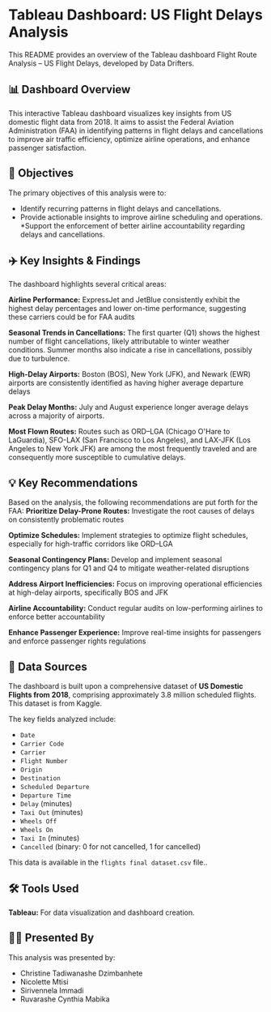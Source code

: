 # Tableau Dashboard: US Flight Delays Analysis

This README provides an overview of the Tableau dashboard Flight Route Analysis – US Flight Delays, developed by Data Drifters.

## 📊 Dashboard Overview

This interactive Tableau dashboard visualizes key insights from US domestic flight data from 2018. It aims to assist the Federal Aviation Administration (FAA) in identifying patterns in flight delays and cancellations to improve air traffic efficiency, optimize airline operations, and enhance passenger satisfaction.

## 🎯 Objectives

The primary objectives of this analysis were to:
* Identify recurring patterns in flight delays and cancellations.
* Provide actionable insights to improve airline scheduling and operations.
*Support the enforcement of better airline accountability regarding delays and cancellations.

## ✈️ Key Insights & Findings

The dashboard highlights several critical areas:

**Airline Performance:** ExpressJet and JetBlue consistently exhibit the highest delay percentages and lower on-time performance, suggesting these carriers could be for FAA audits

**Seasonal Trends in Cancellations:** The first quarter (Q1) shows the highest number of flight cancellations, likely attributable to winter weather conditions. Summer months also indicate a rise in cancellations, possibly due to turbulence.

**High-Delay Airports:** Boston (BOS), New York (JFK), and Newark (EWR) airports are consistently identified as having higher average departure delays

**Peak Delay Months:** July and August experience longer average delays across a majority of airports.

**Most Flown Routes:** Routes such as ORD–LGA (Chicago O'Hare to LaGuardia), SFO-LAX (San Francisco to Los Angeles), and LAX-JFK (Los Angeles to New York JFK) are among the most frequently traveled and are consequently more susceptible to cumulative delays.

## 💡 Key Recommendations

Based on the analysis, the following recommendations are put forth for the FAA:
**Prioritize Delay-Prone Routes:** Investigate the root causes of delays on consistently problematic routes

**Optimize Schedules:** Implement strategies to optimize flight schedules, especially for high-traffic corridors like ORD–LGA

**Seasonal Contingency Plans:** Develop and implement seasonal contingency plans for Q1 and Q4 to mitigate weather-related disruptions

**Address Airport Inefficiencies:** Focus on improving operational efficiencies at high-delay airports, specifically BOS and JFK

**Airline Accountability:** Conduct regular audits on low-performing airlines to enforce better accountability

**Enhance Passenger Experience:** Improve real-time insights for passengers and enforce passenger rights regulations

## 📁 Data Sources
The dashboard is built upon a comprehensive dataset of **US Domestic Flights from 2018**, comprising approximately 3.8 million scheduled flights. This dataset is from Kaggle.

The key fields analyzed include:
* `Date`
* `Carrier Code`
* `Carrier`
* `Flight Number`
* `Origin`
* `Destination`
* `Scheduled Departure`
* `Departure Time`
* `Delay` (minutes)
* `Taxi Out` (minutes)
* `Wheels Off`
* `Wheels On`
* `Taxi In` (minutes)
* `Cancelled` (binary: 0 for not cancelled, 1 for cancelled)

This data is available in the `flights final dataset.csv` file..

## 🛠️ Tools Used

 **Tableau:** For data visualization and dashboard creation.

## 🧑‍💻 Presented By

This analysis was presented by:
* Christine Tadiwanashe Dzimbanhete
* Nicolette Mtisi
* Sirivennela Immadi
* Ruvarashe Cynthia Mabika
